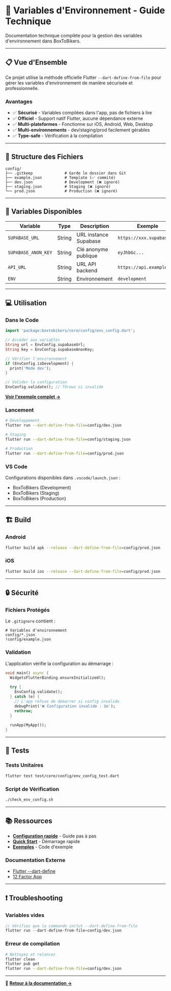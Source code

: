 # 🔧 Variables d'Environnement - Guide Technique

Documentation technique complète pour la gestion des variables d'environnement dans BoxToBikers.

---

## 📋 Vue d'Ensemble

Ce projet utilise la méthode officielle Flutter `--dart-define-from-file` pour gérer les variables d'environnement de manière sécurisée et professionnelle.

### Avantages

- ✅ **Sécurisé** - Variables compilées dans l'app, pas de fichiers à lire
- ✅ **Officiel** - Support natif Flutter, aucune dépendance externe
- ✅ **Multi-plateformes** - Fonctionne sur iOS, Android, Web, Desktop
- ✅ **Multi-environnements** - dev/staging/prod facilement gérables
- ✅ **Type-safe** - Vérification à la compilation

---

## 📁 Structure des Fichiers

```
config/
├── .gitkeep              # Garde le dossier dans Git
├── example.json          # Template (✅ commité)
├── dev.json              # Development (❌ ignoré)
├── staging.json          # Staging (❌ ignoré)
└── prod.json             # Production (❌ ignoré)
```

---

## 🔑 Variables Disponibles

| Variable | Type | Description | Exemple |
|----------|------|-------------|---------|
| `SUPABASE_URL` | String | URL instance Supabase | `https://xxx.supabase.co` |
| `SUPABASE_ANON_KEY` | String | Clé anonyme publique | `eyJhbGc...` |
| `API_URL` | String | URL API backend | `https://api.example.com` |
| `ENV` | String | Environnement | `development` |

---

## 💻 Utilisation

### Dans le Code

```dart
import 'package:boxtobikers/core/config/env_config.dart';

// Accéder aux variables
String url = EnvConfig.supabaseUrl;
String key = EnvConfig.supabaseAnonKey;

// Vérifier l'environnement
if (EnvConfig.isDevelopment) {
  print('Mode dev');
}

// Valider la configuration
EnvConfig.validate(); // Throws si invalide
```

**[Voir l'exemple complet →](examples/main_with_env_example.dart)**

### Lancement

```bash
# Développement
flutter run --dart-define-from-file=config/dev.json

# Staging
flutter run --dart-define-from-file=config/staging.json

# Production
flutter run --dart-define-from-file=config/prod.json
```

### VS Code

Configurations disponibles dans `.vscode/launch.json` :
- BoxToBikers (Development)
- BoxToBikers (Staging)
- BoxToBikers (Production)

---

## 🏗️ Build

### Android

```bash
flutter build apk --release --dart-define-from-file=config/prod.json
```

### iOS

```bash
flutter build ios --release --dart-define-from-file=config/prod.json
```

---

## 🔒 Sécurité

### Fichiers Protégés

Le `.gitignore` contient :
```gitignore
# Variables d'environnement
config/*.json
!config/example.json
```

### Validation

L'application vérifie la configuration au démarrage :

```dart
void main() async {
  WidgetsFlutterBinding.ensureInitialized();
  
  try {
    EnvConfig.validate();
  } catch (e) {
    // L'app refuse de démarrer si config invalide
    debugPrint('❌ Configuration invalide : $e');
    rethrow;
  }
  
  runApp(MyApp());
}
```

---

## 🧪 Tests

### Tests Unitaires

```bash
flutter test test/core/config/env_config_test.dart
```

### Script de Vérification

```bash
./check_env_config.sh
```

---

## 📚 Ressources

- **[Configuration rapide](configuration.md)** - Guide pas à pas
- **[Quick Start](../getting-started/quick-start.md)** - Démarrage rapide
- **[Exemples](examples/)** - Code d'exemple

### Documentation Externe

- [Flutter --dart-define](https://docs.flutter.dev/deployment/flavors)
- [12 Factor App](https://12factor.net/config)

---

## ❗ Troubleshooting

### Variables vides

```dart
// Vérifiez que la commande inclut --dart-define-from-file
flutter run --dart-define-from-file=config/dev.json
```

### Erreur de compilation

```bash
# Nettoyez et relancez
flutter clean
flutter pub get
flutter run --dart-define-from-file=config/dev.json
```

---

📖 **[Retour à la documentation →](../README.md)**

